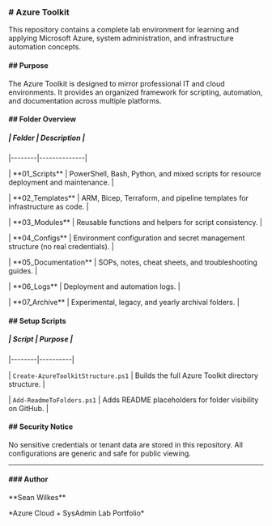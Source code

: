 ### \# Azure Toolkit



This repository contains a complete lab environment for learning and applying Microsoft Azure, system administration, and infrastructure automation concepts.



#### \## Purpose

The Azure Toolkit is designed to mirror professional IT and cloud environments. It provides an organized framework for scripting, automation, and documentation across multiple platforms.



#### \## Folder Overview

##### | Folder | Description |

|--------|--------------|

| \*\*01\_Scripts\*\* | PowerShell, Bash, Python, and mixed scripts for resource deployment and maintenance. |

| \*\*02\_Templates\*\* | ARM, Bicep, Terraform, and pipeline templates for infrastructure as code. |

| \*\*03\_Modules\*\* | Reusable functions and helpers for script consistency. |

| \*\*04\_Configs\*\* | Environment configuration and secret management structure (no real credentials). |

| \*\*05\_Documentation\*\* | SOPs, notes, cheat sheets, and troubleshooting guides. |

| \*\*06\_Logs\*\* | Deployment and automation logs. |

| \*\*07\_Archive\*\* | Experimental, legacy, and yearly archival folders. |



#### \## Setup Scripts

##### | Script | Purpose |

|--------|----------|

| `Create-AzureToolkitStructure.ps1` | Builds the full Azure Toolkit directory structure. |

| `Add-ReadmeToFolders.ps1` | Adds README placeholders for folder visibility on GitHub. |



#### \## Security Notice

No sensitive credentials or tenant data are stored in this repository. All configurations are generic and safe for public viewing.



---



#### \### Author

\*\*Sean Wilkes\*\*  

\*Azure Cloud + SysAdmin Lab Portfolio\*



